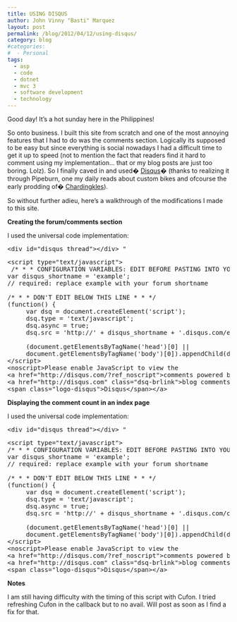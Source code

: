 ```yaml
---
title: USING DISQUS
author: John Vinny "Basti" Marquez
layout: post
permalink: /blog/2012/04/12/using-disqus/
category: blog
#categories:
#  - Personal
tags:
  - asp
  - code
  - dotnet
  - mvc 3
  - software development
  - technology
---
```

Good day! It&#8217;s a hot sunday here in the Philippines!

So onto business. I built this site from scratch and one of the most annoying features that I had to do was the comments section. Logically its supposed to be easy but since everything is social nowadays I had a difficult time to get it up to speed (not to mention the fact that readers find it hard to comment using my implementation&#8230; that or my blog posts are just too boring. Lolz). So I finally caved in and used� [Disqus][1]� (thanks to realizing it through Pipeburn, one my daily reads about custom bikes and ofcourse the early prodding of� [Chardingkles][2]).

So without further adieu, here&#8217;s a walkthrough of the modifications I made to this site.

**Creating the forum/comments section**

I used the universal code implementation:

<pre class="prettyprint">&lt;div id="disqus_thread"&gt;&lt;/div&gt; "</pre>

<pre class="prettyprint">&lt;script type="text/javascript"&gt;
 /* * * CONFIGURATION VARIABLES: EDIT BEFORE PASTING INTO YOUR WEBPAGE * * */
var disqus_shortname = 'example'; 
// required: replace example with your forum shortname 

/* * * DON'T EDIT BELOW THIS LINE * * */ 
(function() { 
     var dsq = document.createElement('script'); 
     dsq.type = 'text/javascript'; 
     dsq.async = true; 
     dsq.src = 'http://' + disqus_shortname + '.disqus.com/embed.js'; 

     (document.getElementsByTagName('head')[0] || 
     document.getElementsByTagName('body')[0]).appendChild(dsq); })(); 
&lt;/script&gt; 
&lt;noscript&gt;Please enable JavaScript to view the 
&lt;a href="http://disqus.com/?ref_noscript"&gt;comments powered by Disqus.&lt;/a&gt;&lt;/noscript&gt; 
&lt;a href="http://disqus.com" class="dsq-brlink"&gt;blog comments powered by 
&lt;span class="logo-disqus"&gt;Disqus&lt;/span&gt;&lt;/a&gt;</pre>

**Displaying the comment count in an index page**

I used the universal code implementation:

<pre class="prettyprint">&lt;div id="disqus_thread"&gt;&lt;/div&gt; "</pre>

<pre class="prettyprint">&lt;script type="text/javascript"&gt; 
/* * * CONFIGURATION VARIABLES: EDIT BEFORE PASTING INTO YOUR WEBPAGE * * */
var disqus_shortname = 'example'; 
// required: replace example with your forum shortname 

/* * * DON'T EDIT BELOW THIS LINE * * */ 
(function() { 
     var dsq = document.createElement('script'); 
     dsq.type = 'text/javascript'; 
     dsq.async = true; 
     dsq.src = 'http://' + disqus_shortname + '.disqus.com/count.js'; 

     (document.getElementsByTagName('head')[0] || 
     document.getElementsByTagName('body')[0]).appendChild(dsq); })(); 
&lt;/script&gt; 
&lt;noscript&gt;Please enable JavaScript to view the 
&lt;a href="http://disqus.com/?ref_noscript"&gt;comments powered by Disqus.&lt;/a&gt;&lt;/noscript&gt; 
&lt;a href="http://disqus.com" class="dsq-brlink"&gt;blog comments powered by 
&lt;span class="logo-disqus"&gt;Disqus&lt;/span&gt;&lt;/a&gt;</pre>

**Notes**

I am still having difficulty with the timing of this script with Cufon. I tried refreshing Cufon in the callback but to no avail. Will post as soon as I find a fix for that.

 [1]: https://disqus.com/ "Disqus"
 [2]: http://richardneililagan.com/ "Chardingkles"